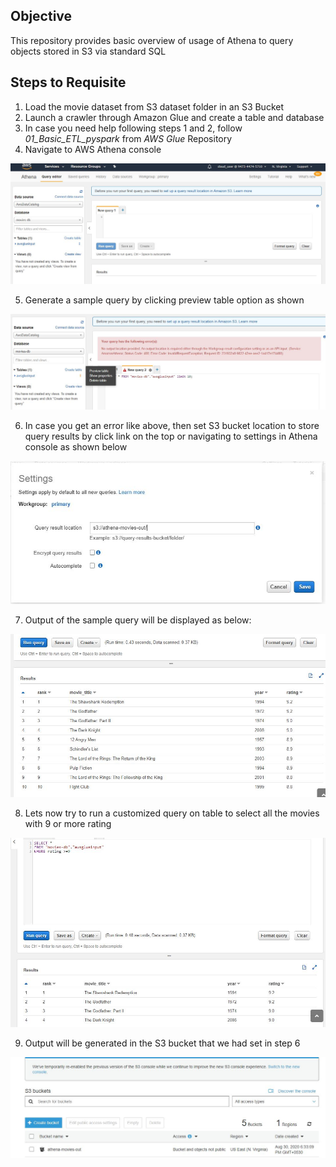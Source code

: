 ## Objective
This repository provides basic overview of usage of Athena to query objects stored in S3 via standard SQL

## Steps to Requisite
1) Load the movie dataset from S3 dataset folder in an S3 Bucket
2) Launch a crawler through Amazon Glue and create a table and database
3) In case you need help following steps 1 and 2, follow _01_Basic_ETL_pyspark_ from _AWS Glue_ Repository
4) Navigate to AWS Athena console

![](.images/Initial.JPG)

5) Generate a sample query by clicking preview table option as shown

![](.images/error.JPG)

6) In case you get an error like above, then set S3 bucket location to store query results by click link on the top or navigating to settings in Athena console as shown below

![](.images/adding%20s3%20output%20loc.JPG)

7) Output of the sample query will be displayed as below:

![](.images/output.JPG)

8) Lets now try to run a customized query on table to select all the movies with 9 or more rating

![](.images/query2.JPG)

9) Output will be generated in the S3 bucket that we had set in step 6

![](.images/s3%20output.JPG)
